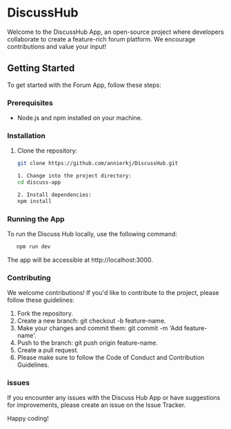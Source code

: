 # DiscussHub

Welcome to the DiscussHub App, an open-source project where developers collaborate to create a feature-rich forum platform. We encourage contributions and value your input!

## Getting Started

To get started with the Forum App, follow these steps:

### Prerequisites

- Node.js and npm installed on your machine.

### Installation

1. Clone the repository:

   ```bash
   git clone https://github.com/annierkj/DiscussHub.git

   1. Change into the project directory:
   cd discuss-app

   2. Install dependencies:
   npm install
   ```

### Running the App

To run the Discuss Hub locally, use the following command:

```bash
   npm run dev
```

The app will be accessible at http://localhost:3000.

### Contributing

We welcome contributions! If you'd like to contribute to the project, please follow these guidelines:

1. Fork the repository.
2. Create a new branch: git checkout -b feature-name.
3. Make your changes and commit them: git commit -m 'Add feature-name'.
4. Push to the branch: git push origin feature-name.
5. Create a pull request.
6. Please make sure to follow the Code of Conduct and Contribution Guidelines.

### issues

If you encounter any issues with the Discuss Hub App or have suggestions for improvements, please create an issue on the Issue Tracker.

Happy coding!
